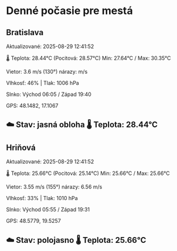 ﻿# Denné počasie pre mestá

## Bratislava
Aktualizované: 2025-08-29 12:41:52

🌡️ Teplota: 28.44°C 
(Pocitová: 28.57°C)
Min: 27.64°C / Max: 30.35°C

Vietor: 3.6 m/s    (130°) 
nárazy:  m/s

Vlhkosť: 46% | Tlak: 1006 hPa

Slnko: Východ 06:05 / Západ 19:40

GPS: 48.1482, 17.1067

☁️ Stav: jasná obloha        🌡️ Teplota: 28.44°C
---

## Hriňová
Aktualizované: 2025-08-29 12:41:52

🌡️ Teplota: 25.66°C 
(Pocitová: 25.14°C)
Min: 25.66°C / Max: 25.66°C

Vietor: 3.55 m/s (155°)
nárazy: 6.56 m/s

Vlhkosť: 33% | Tlak: 1010 hPa

Slnko: Východ 05:55 / Západ 19:31

GPS: 48.5779, 19.5257

☁️ Stav: polojasno        🌡️ Teplota: 25.66°C
---
